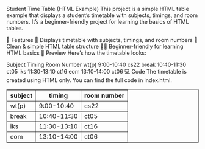 Student Time Table (HTML Example)
This project is a simple HTML table example that displays a student’s timetable with subjects, timings, and room numbers.
It’s a beginner-friendly project for learning the basics of HTML tables.

🚀 Features
📅 Displays timetable with subjects, timings, and room numbers
🎨 Clean & simple HTML table structure
🧑‍💻 Beginner-friendly for learning HTML basics
📸 Preview
Here’s how the timetable looks:

Subject	Timing	Room Number
wt(p)	9:00-10:40	cs22
break	10:40-11:30	ct05
iks	11:30-13:10	ct16
eom	13:10-14:00	ct06
💻 Code
The timetable is created using HTML only.
You can find the full code in index.html.

<table border="1" cellpadding="8" cellspacing="0">
    <tr>
        <th>subject</th>
        <th>timing</th>
        <th>room number</th>
    </tr>
    <tr>
        <td>wt(p)</td>
        <td>9:00-10:40</td>
        <td>cs22</td>
    </tr>
    <tr>
        <td>break</td>
        <td>10:40-11:30</td>
        <td>ct05</td>
    </tr>
    <tr>
        <td>iks</td>
        <td>11:30-13:10</td>
        <td>ct16</td>
    </tr>
    <tr>
        <td>eom</td>
        <td>13:10-14:00</td>
        <td>ct06</td>
    </tr>
</table>
